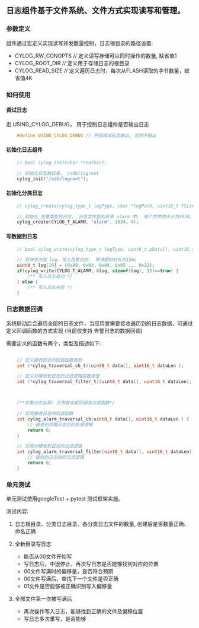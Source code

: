 ## 日志组件基于文件系统、文件方式实现读写和管理。

### 参数定义

组件通过宏定义实现读写并发数量控制，日志根目录的路径设置:

* CYLOG_RW_CONOPTS  // 定义读写存储可以同时操作的数量, 缺省值1
* CYLOG_ROOT_DIR    // 定义用于存储日志的根目录
* CYLOG_READ_SIZE   // 定义遍历日志时，每次从FLASH读取的字节数量，缺省值4K

### 如何使用

#### 调试日志

宏 USING_CYLOG_DEBUG， 用于控制日志组件是否输出日志
```c
    #define USING_CYLOG_DEBUG // 开启调试日志输出, 否则不输出
```

#### 初始化日志组件
```c
    // bool cylog_init(char *rootDir);

    // 初始化日志根目录， /sdb/logroot
    cylog_init("/sdb/logroot");
```
#### 初始化分类日志
```c
    // cylog_create(cylog_type_t logType, char *logPath, uint16_t fSize, uint16_t fCount);

    // 初始化 告警类型的日志， 日志文件放到目录 alarm 中， 每个文件的大小为1024, 共计使用4个文件作存储
    cylog_create(CYLOG_T_ALARM, "alarm", 1024, 4); 
```
#### 写数据到日志
```c
    // bool cylog_write(cylog_type_t logType, uint8_t pData[], uint16_t dLen, uint32_t timeoutTs );

    // 将日志内容 log，写入告警日志， 等待超时时长为15ms
    uint8_t log[16] = {0x99, 0x03, 0x04, 0x05 ... 0x22};
    if(cylog_write(CYLOG_T_ALARM, &log, sizeof(log), 15)==true) { 
        /** 写入日志成功 */ 
    } else {
        /** 写入日志失败 */ 
    }
```

### 日志数据回调

系统启动后会遍历全部的日志文件，当应用曾需要接收遍历到的日志数据，可通过定义回调函数的方式实现 (当前仅支持 告警日志的数据回调)

需要定义的函数有两个，类型及描述如下:
```c
    
    // 定义接收日志的回调函数类型
    int (*cylog_traversal_cb_t)(uint8_t data[], uint16_t dataLen );

    // 定义对接收到日志的过滤逻辑函数类型
    int (*cylog_traversal_filter_t)(uint8_t data[], uint16_t dataLen);



    /**告警日志实现: 应用曾实现回调及过滤函数*/

    // 实现接收日志的回调函数
    int cylog_alarm_traversal_cb(uint8_t data[], uint16_t dataLen ) {
        // 接收到所需日志后的处理逻辑
        return 0;
    }

    // 实现对接收到日志的过滤逻辑
    int cylog_alarm_traversal_filter(uint8_t data[], uint16_t dataLen) {
        // 接收到日志后的过滤逻辑
        return 0;
    }

```

### 单元测试
单元测试使用googleTest + pytest 测试框架实施。

测试内容:
1. 日志根目录、分类日志目录、各分类日志文件的数量, 创建后是否数量正确、命名正确
2. 全新目录写日志
    * 能否从00文件开始写
    * 写日志后，中途停止，再次写日志是否能够找到对应的位置
    * 00文件写满时的偏移量，是否符合预期
    * 00文件写满后，查找下一个文件是否正确
    * 01文件是否能够被正确识别写入偏移量

3. 全部文件第一次被写满后
    * 再次操作写入日志，能够找到正确的文件及偏移位置
    * 写日志多次重写，是否能够


